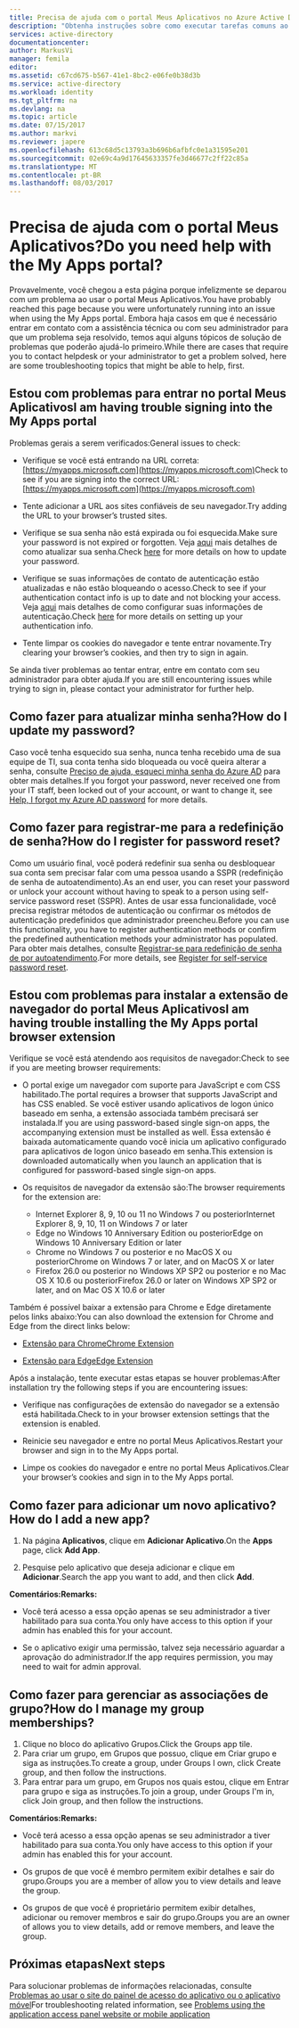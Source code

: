 ```yaml
---
title: Precisa de ajuda com o portal Meus Aplicativos no Azure Active Directory? | Microsoft Docs
description: "Obtenha instruções sobre como executar tarefas comuns ao trabalhar com o painel de acesso."
services: active-directory
documentationcenter: 
author: MarkusVi
manager: femila
editor: 
ms.assetid: c67cd675-b567-41e1-8bc2-e06fe0b38d3b
ms.service: active-directory
ms.workload: identity
ms.tgt_pltfrm: na
ms.devlang: na
ms.topic: article
ms.date: 07/15/2017
ms.author: markvi
ms.reviewer: japere
ms.openlocfilehash: 613c68d5c13793a3b696b6afbfc0e1a31595e201
ms.sourcegitcommit: 02e69c4a9d17645633357fe3d46677c2ff22c85a
ms.translationtype: MT
ms.contentlocale: pt-BR
ms.lasthandoff: 08/03/2017
---
```

# <a name="do-you-need-help-with-the-my-apps-portal"></a><span data-ttu-id="e1e9f-103">Precisa de ajuda com o portal Meus Aplicativos?</span><span class="sxs-lookup"><span data-stu-id="e1e9f-103">Do you need help with the My Apps portal?</span></span>

<span data-ttu-id="e1e9f-104">Provavelmente, você chegou a esta página porque infelizmente se deparou com um problema ao usar o portal Meus Aplicativos.</span><span class="sxs-lookup"><span data-stu-id="e1e9f-104">You have probably reached this page because you were unfortunately running into an issue when using the My Apps portal.</span></span> <span data-ttu-id="e1e9f-105">Embora haja casos em que é necessário entrar em contato com a assistência técnica ou com seu administrador para que um problema seja resolvido, temos aqui alguns tópicos de solução de problemas que poderão ajudá-lo primeiro.</span><span class="sxs-lookup"><span data-stu-id="e1e9f-105">While there are cases that require you to contact helpdesk or your administrator to get a problem solved, here are some troubleshooting topics that might be able to help, first.</span></span>

## <a name="i-am-having-trouble-signing-into-the-my-apps-portal"></a><span data-ttu-id="e1e9f-106">Estou com problemas para entrar no portal Meus Aplicativos</span><span class="sxs-lookup"><span data-stu-id="e1e9f-106">I am having trouble signing into the My Apps portal</span></span>

<span data-ttu-id="e1e9f-107">Problemas gerais a serem verificados:</span><span class="sxs-lookup"><span data-stu-id="e1e9f-107">General issues to check:</span></span>

- <span data-ttu-id="e1e9f-108">Verifique se você está entrando na URL correta: [https://myapps.microsoft.com](https://myapps.microsoft.com)</span><span class="sxs-lookup"><span data-stu-id="e1e9f-108">Check to see if you are signing into the correct URL: [https://myapps.microsoft.com](https://myapps.microsoft.com)</span></span>

- <span data-ttu-id="e1e9f-109">Tente adicionar a URL aos sites confiáveis de seu navegador.</span><span class="sxs-lookup"><span data-stu-id="e1e9f-109">Try adding the URL to your browser’s trusted sites.</span></span>

- <span data-ttu-id="e1e9f-110">Verifique se sua senha não está expirada ou foi esquecida.</span><span class="sxs-lookup"><span data-stu-id="e1e9f-110">Make sure your password is not expired or forgotten.</span></span> <span data-ttu-id="e1e9f-111">Veja [aqui](active-directory-passwords-update-your-own-password.md) mais detalhes de como atualizar sua senha.</span><span class="sxs-lookup"><span data-stu-id="e1e9f-111">Check [here](active-directory-passwords-update-your-own-password.md) for more details on how to update your password.</span></span>

- <span data-ttu-id="e1e9f-112">Verifique se suas informações de contato de autenticação estão atualizadas e não estão bloqueando o acesso.</span><span class="sxs-lookup"><span data-stu-id="e1e9f-112">Check to see if your authentication contact info is up to date and not blocking your access.</span></span> <span data-ttu-id="e1e9f-113">Veja [aqui](https://docs.microsoft.com/en-us/azure/multi-factor-authentication/end-user/multi-factor-authentication-end-user) mais detalhes de como configurar suas informações de autenticação.</span><span class="sxs-lookup"><span data-stu-id="e1e9f-113">Check [here](https://docs.microsoft.com/en-us/azure/multi-factor-authentication/end-user/multi-factor-authentication-end-user) for more details on setting up your authentication info.</span></span>

- <span data-ttu-id="e1e9f-114">Tente limpar os cookies do navegador e tente entrar novamente.</span><span class="sxs-lookup"><span data-stu-id="e1e9f-114">Try clearing your browser’s cookies, and then try to sign in again.</span></span>

<span data-ttu-id="e1e9f-115">Se ainda tiver problemas ao tentar entrar, entre em contato com seu administrador para obter ajuda.</span><span class="sxs-lookup"><span data-stu-id="e1e9f-115">If you are still encountering issues while trying to sign in, please contact your administrator for further help.</span></span>


## <a name="how-do-i-update-my-password"></a><span data-ttu-id="e1e9f-116">Como fazer para atualizar minha senha?</span><span class="sxs-lookup"><span data-stu-id="e1e9f-116">How do I update my password?</span></span>

<span data-ttu-id="e1e9f-117">Caso você tenha esquecido sua senha, nunca tenha recebido uma de sua equipe de TI, sua conta tenha sido bloqueada ou você queira alterar a senha, consulte [Preciso de ajuda, esqueci minha senha do Azure AD](active-directory-passwords-update-your-own-password.md) para obter mais detalhes.</span><span class="sxs-lookup"><span data-stu-id="e1e9f-117">If you forgot your password, never received one from your IT staff, been locked out of your account, or want to change it, see [Help, I forgot my Azure AD password](active-directory-passwords-update-your-own-password.md) for more details.</span></span>

## <a name="how-do-i-register-for-password-reset"></a><span data-ttu-id="e1e9f-118">Como fazer para registrar-me para a redefinição de senha?</span><span class="sxs-lookup"><span data-stu-id="e1e9f-118">How do I register for password reset?</span></span>

<span data-ttu-id="e1e9f-119">Como um usuário final, você poderá redefinir sua senha ou desbloquear sua conta sem precisar falar com uma pessoa usando a SSPR (redefinição de senha de autoatendimento).</span><span class="sxs-lookup"><span data-stu-id="e1e9f-119">As an end user, you can reset your password or unlock your account without having to speak to a person using self-service password reset (SSPR).</span></span> <span data-ttu-id="e1e9f-120">Antes de usar essa funcionalidade, você precisa registrar métodos de autenticação ou confirmar os métodos de autenticação predefinidos que administrador preencheu.</span><span class="sxs-lookup"><span data-stu-id="e1e9f-120">Before you can use this functionality, you have to register authentication methods or confirm the predefined authentication methods your administrator has populated.</span></span> <span data-ttu-id="e1e9f-121">Para obter mais detalhes, consulte [Registrar-se para redefinição de senha de por autoatendimento](active-directory-passwords-reset-register.md).</span><span class="sxs-lookup"><span data-stu-id="e1e9f-121">For more details, see [Register for self-service password reset](active-directory-passwords-reset-register.md).</span></span>


## <a name="i-am-having-trouble-installing-the-my-apps-portal-browser-extension"></a><span data-ttu-id="e1e9f-122">Estou com problemas para instalar a extensão de navegador do portal Meus Aplicativos</span><span class="sxs-lookup"><span data-stu-id="e1e9f-122">I am having trouble installing the My Apps portal browser extension</span></span>

<span data-ttu-id="e1e9f-123">Verifique se você está atendendo aos requisitos de navegador:</span><span class="sxs-lookup"><span data-stu-id="e1e9f-123">Check to see if you are meeting browser requirements:</span></span>

- <span data-ttu-id="e1e9f-124">O portal exige um navegador com suporte para JavaScript e com CSS habilitado.</span><span class="sxs-lookup"><span data-stu-id="e1e9f-124">The portal requires a browser that supports JavaScript and has CSS enabled.</span></span> <span data-ttu-id="e1e9f-125">Se você estiver usando aplicativos de logon único baseado em senha, a extensão associada também precisará ser instalada.</span><span class="sxs-lookup"><span data-stu-id="e1e9f-125">If you are using password-based single sign-on apps, the accompanying extension must be installed as well.</span></span> <span data-ttu-id="e1e9f-126">Essa extensão é baixada automaticamente quando você inicia um aplicativo configurado para aplicativos de logon único baseado em senha.</span><span class="sxs-lookup"><span data-stu-id="e1e9f-126">This extension is downloaded automatically when you launch an application that is configured for password-based single sign-on apps.</span></span>

- <span data-ttu-id="e1e9f-127">Os requisitos de navegador da extensão são:</span><span class="sxs-lookup"><span data-stu-id="e1e9f-127">The browser requirements for the extension are:</span></span>
    - <span data-ttu-id="e1e9f-128">Internet Explorer 8, 9, 10 ou 11 no Windows 7 ou posterior</span><span class="sxs-lookup"><span data-stu-id="e1e9f-128">Internet Explorer 8, 9, 10, 11 on Windows 7 or later</span></span>
    - <span data-ttu-id="e1e9f-129">Edge no Windows 10 Anniversary Edition ou posterior</span><span class="sxs-lookup"><span data-stu-id="e1e9f-129">Edge on Windows 10 Anniversary Edition or later</span></span>
    - <span data-ttu-id="e1e9f-130">Chrome no Windows 7 ou posterior e no MacOS X ou posterior</span><span class="sxs-lookup"><span data-stu-id="e1e9f-130">Chrome on Windows 7 or later, and on MacOS X or later</span></span>
    - <span data-ttu-id="e1e9f-131">Firefox 26.0 ou posterior no Windows XP SP2 ou posterior e no Mac OS X 10.6 ou posterior</span><span class="sxs-lookup"><span data-stu-id="e1e9f-131">Firefox 26.0 or later on Windows XP SP2 or later, and on Mac OS X 10.6 or later</span></span>

<span data-ttu-id="e1e9f-132">Também é possível baixar a extensão para Chrome e Edge diretamente pelos links abaixo:</span><span class="sxs-lookup"><span data-stu-id="e1e9f-132">You can also download the extension for Chrome and Edge from the direct links below:</span></span>

- [<span data-ttu-id="e1e9f-133">Extensão para Chrome</span><span class="sxs-lookup"><span data-stu-id="e1e9f-133">Chrome Extension</span></span>](https://chrome.google.com/webstore/detail/access-panel-extension/ggjhpefgjjfobnfoldnjipclpcfbgbhl)

- [<span data-ttu-id="e1e9f-134">Extensão para Edge</span><span class="sxs-lookup"><span data-stu-id="e1e9f-134">Edge Extension</span></span>](https://www.microsoft.com/store/apps/9pc9sckkzk84)

<span data-ttu-id="e1e9f-135">Após a instalação, tente executar estas etapas se houver problemas:</span><span class="sxs-lookup"><span data-stu-id="e1e9f-135">After installation try the following steps if you are encountering issues:</span></span>

- <span data-ttu-id="e1e9f-136">Verifique nas configurações de extensão do navegador se a extensão está habilitada.</span><span class="sxs-lookup"><span data-stu-id="e1e9f-136">Check to in your browser extension settings that the extension is enabled.</span></span>

- <span data-ttu-id="e1e9f-137">Reinicie seu navegador e entre no portal Meus Aplicativos.</span><span class="sxs-lookup"><span data-stu-id="e1e9f-137">Restart your browser and sign in to the My Apps portal.</span></span>

- <span data-ttu-id="e1e9f-138">Limpe os cookies do navegador e entre no portal Meus Aplicativos.</span><span class="sxs-lookup"><span data-stu-id="e1e9f-138">Clear your browser’s cookies and sign in to the My Apps portal.</span></span>

## <a name="how-do-i-add-a-new-app"></a><span data-ttu-id="e1e9f-139">Como fazer para adicionar um novo aplicativo?</span><span class="sxs-lookup"><span data-stu-id="e1e9f-139">How do I add a new app?</span></span>

1.  <span data-ttu-id="e1e9f-140">Na página **Aplicativos**, clique em **Adicionar Aplicativo**.</span><span class="sxs-lookup"><span data-stu-id="e1e9f-140">On the **Apps** page, click **Add App**.</span></span>

2.  <span data-ttu-id="e1e9f-141">Pesquise pelo aplicativo que deseja adicionar e clique em **Adicionar**.</span><span class="sxs-lookup"><span data-stu-id="e1e9f-141">Search the app you want to add, and then click **Add**.</span></span>

<span data-ttu-id="e1e9f-142">**Comentários:**</span><span class="sxs-lookup"><span data-stu-id="e1e9f-142">**Remarks:**</span></span>

- <span data-ttu-id="e1e9f-143">Você terá acesso a essa opção apenas se seu administrador a tiver habilitado para sua conta.</span><span class="sxs-lookup"><span data-stu-id="e1e9f-143">You only have access to this option if your admin has enabled this for your account.</span></span>

- <span data-ttu-id="e1e9f-144">Se o aplicativo exigir uma permissão, talvez seja necessário aguardar a aprovação do administrador.</span><span class="sxs-lookup"><span data-stu-id="e1e9f-144">If the app requires permission, you may need to wait for admin approval.</span></span>


## <a name="how-do-i-manage-my-group-memberships"></a><span data-ttu-id="e1e9f-145">Como fazer para gerenciar as associações de grupo?</span><span class="sxs-lookup"><span data-stu-id="e1e9f-145">How do I manage my group memberships?</span></span>

1. <span data-ttu-id="e1e9f-146">Clique no bloco do aplicativo Grupos.</span><span class="sxs-lookup"><span data-stu-id="e1e9f-146">Click the Groups app tile.</span></span> 
2. <span data-ttu-id="e1e9f-147">Para criar um grupo, em Grupos que possuo, clique em Criar grupo e siga as instruções.</span><span class="sxs-lookup"><span data-stu-id="e1e9f-147">To create a group, under Groups I own, click Create group, and then follow the instructions.</span></span>
3. <span data-ttu-id="e1e9f-148">Para entrar para um grupo, em Grupos nos quais estou, clique em Entrar para grupo e siga as instruções.</span><span class="sxs-lookup"><span data-stu-id="e1e9f-148">To join a group, under Groups I'm in, click Join group, and then follow the instructions.</span></span>

<span data-ttu-id="e1e9f-149">**Comentários:**</span><span class="sxs-lookup"><span data-stu-id="e1e9f-149">**Remarks:**</span></span>

- <span data-ttu-id="e1e9f-150">Você terá acesso a essa opção apenas se seu administrador a tiver habilitado para sua conta.</span><span class="sxs-lookup"><span data-stu-id="e1e9f-150">You only have access to this option if your admin has enabled this for your account.</span></span>

- <span data-ttu-id="e1e9f-151">Os grupos de que você é membro permitem exibir detalhes e sair do grupo.</span><span class="sxs-lookup"><span data-stu-id="e1e9f-151">Groups you are a member of allow you to view details and leave the group.</span></span>

- <span data-ttu-id="e1e9f-152">Os grupos de que você é proprietário permitem exibir detalhes, adicionar ou remover membros e sair do grupo.</span><span class="sxs-lookup"><span data-stu-id="e1e9f-152">Groups you are an owner of allows you to view details, add or remove members, and leave the group.</span></span>


## <a name="next-steps"></a><span data-ttu-id="e1e9f-153">Próximas etapas</span><span class="sxs-lookup"><span data-stu-id="e1e9f-153">Next steps</span></span>

<span data-ttu-id="e1e9f-154">Para solucionar problemas de informações relacionadas, consulte [Problemas ao usar o site do painel de acesso do aplicativo ou o aplicativo móvel](active-directory-application-access-panel-content-map.md)</span><span class="sxs-lookup"><span data-stu-id="e1e9f-154">For troubleshooting related information, see [Problems using the application access panel website or mobile application](active-directory-application-access-panel-content-map.md)</span></span>

